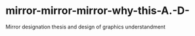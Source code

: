# mirror-mirror-mirror-why-this-A.-D-
Mirror designation thesis and design of graphics understandment 
